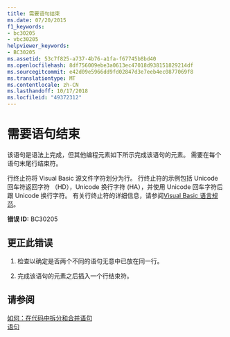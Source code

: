 ```yaml
---
title: 需要语句结束
ms.date: 07/20/2015
f1_keywords:
- bc30205
- vbc30205
helpviewer_keywords:
- BC30205
ms.assetid: 53c7f825-a737-4b76-a1fa-f67745b8bd40
ms.openlocfilehash: 8df756009ebe3a0613ec47018d938151829214df
ms.sourcegitcommit: e42d09e5966dd9fd02847d3e7eeb4ec0877069f8
ms.translationtype: MT
ms.contentlocale: zh-CN
ms.lasthandoff: 10/17/2018
ms.locfileid: "49372312"
---
```

# <a name="end-of-statement-expected"></a>需要语句结束
该语句是语法上完成，但其他编程元素如下所示完成该语句的元素。 需要在每个语句末尾行结束符。
  
 行终止符将 Visual Basic 源文件字符划分为行。 行终止符的示例包括 Unicode 回车符返回字符 （HD），Unicode 换行字符 (HA），并使用 Unicode 回车字符后跟 Unicode 换行字符。 有关行终止符的详细信息，请参阅[Visual Basic 语言规范](~/_vblang/spec/lexical-grammar.md#line-terminators)。
  
 **错误 ID:** BC30205
  
## <a name="to-correct-this-error"></a>更正此错误
  
1.  检查以确定是否两个不同的语句无意中已放在同一行。
  
2.  完成该语句的元素之后插入一个行结束符。
  
## <a name="see-also"></a>请参阅  
 [如何：在代码中拆分和合并语句](../../../visual-basic/programming-guide/program-structure/how-to-break-and-combine-statements-in-code.md)  
 [语句](../../../visual-basic/programming-guide/language-features/statements.md)
